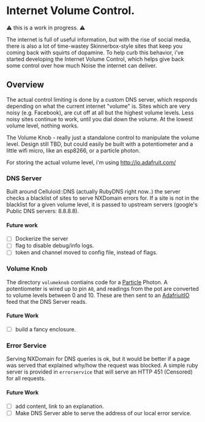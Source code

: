 # Internet Volume Control.

:warning: this is a work in progress. :warning:

The internet is full of useful information, but with the rise of social media,
there is also a lot of time-wastey Skinnerbox-style sites that keep you coming
back with squirts of dopamine. To help curb this behavior, i've started
developing the Internet Volume Control, which helps give back some control over
how much Noise the internet can deliver.

## Overview

The actual control limiting is done by a custom DNS server, which responds
depending on what the current internet "volume" is. Sites which are very noisy
(e.g. Facebook), are cut off at all but the highest volume levels. Less noisy
sites continue to work, until you dial down the volume. At the lowest volume
level, nothing works.

The Volume Knob - really just a standalone control to manipulate the volume
level. Design still TBD, but could easily be built with a potentiometer and a
little wifi micro, like an esp8266, or a particle photon.

For storing the actual volume level, i'm using http://io.adafruit.com/

### DNS Server

Built around Celluloid::DNS (actually RubyDNS right now..) the server checks a
blacklist of sites to serve NXDomain errors for. If a site is not in the
blacklist for a given volume level, it is passed to upstream servers (google's
Public DNS servers: 8.8.8.8).

#### Future work

 * [ ] Dockerize the server
 * [ ] flag to disable debug/info logs.
 * [ ] token and channel moved to config file, instead of flags.

### Volume Knob

The directory `volumeknob` contiains code for a [Particle](http://particle.io)
Photon.
A potentiometer is wired up to pin `A0`, and readings from the pot are
converted to volume levels between 0 and 10.  These are then sent to an
[AdafriuitIO](http://io.adafruit.com) feed that the DNS Server reads.

#### Future Work

 * [ ] build a fancy enclosure.

### Error Service

Serving NXDomain for DNS queries is ok, but it would be better if a page was
served that explained why/how the request was blocked. A simple ruby server is
provided in `errorservice` that will serve an HTTP 451 (Censored) for all
requests.

#### Future Work

  * [ ] add content, link to an explanation.
  * [ ] Make DNS Server able to serve the address of our local error service.
